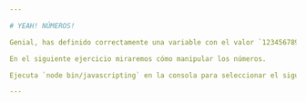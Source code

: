 ```yaml
---

# YEAH! NÚMEROS!

Genial, has definido correctamente una variable con el valor `123456789`.

En el siguiente ejercicio miraremos cómo manipular los números.

Ejecuta `node bin/javascripting` en la consola para seleccionar el siguiente ejercicio.

---
```

